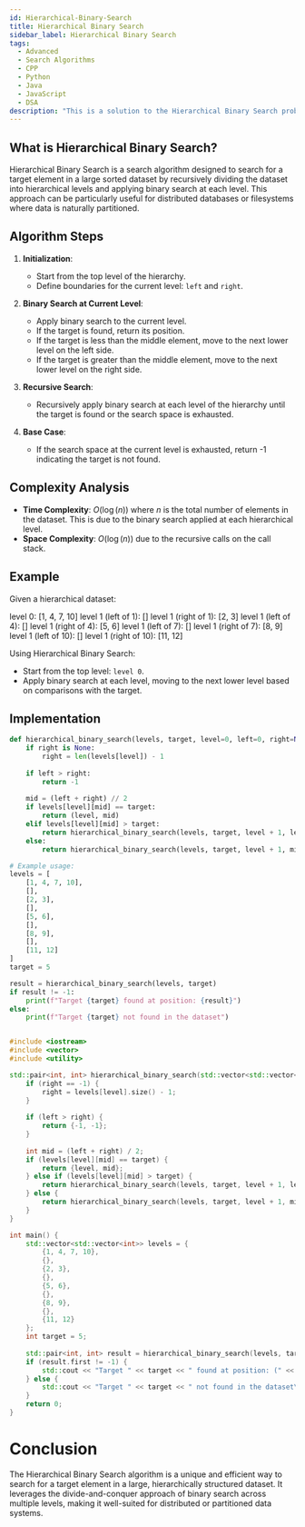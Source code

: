```yaml
---
id: Hierarchical-Binary-Search
title: Hierarchical Binary Search
sidebar_label: Hierarchical Binary Search
tags:
  - Advanced
  - Search Algorithms
  - CPP
  - Python
  - Java
  - JavaScript
  - DSA
description: "This is a solution to the Hierarchical Binary Search problem."
---
```


## What is Hierarchical Binary Search?

Hierarchical Binary Search is a search algorithm designed to search for a target element in a large sorted dataset by recursively dividing the dataset into hierarchical levels and applying binary search at each level. This approach can be particularly useful for distributed databases or filesystems where data is naturally partitioned.

## Algorithm Steps

1. **Initialization**:
   - Start from the top level of the hierarchy.
   - Define boundaries for the current level: `left` and `right`.

2. **Binary Search at Current Level**:
   - Apply binary search to the current level.
   - If the target is found, return its position.
   - If the target is less than the middle element, move to the next lower level on the left side.
   - If the target is greater than the middle element, move to the next lower level on the right side.

3. **Recursive Search**:
   - Recursively apply binary search at each level of the hierarchy until the target is found or the search space is exhausted.

4. **Base Case**:
   - If the search space at the current level is exhausted, return -1 indicating the target is not found.

## Complexity Analysis

- **Time Complexity**: $O(\log(n))$ where $n$ is the total number of elements in the dataset. This is due to the binary search applied at each hierarchical level.
- **Space Complexity**: $O(\log(n))$ due to the recursive calls on the call stack.

## Example

Given a hierarchical dataset:

level 0: [1, 4, 7, 10]
level 1 (left of 1): []
level 1 (right of 1): [2, 3]
level 1 (left of 4): []
level 1 (right of 4): [5, 6]
level 1 (left of 7): []
level 1 (right of 7): [8, 9]
level 1 (left of 10): []
level 1 (right of 10): [11, 12]


Using Hierarchical Binary Search:

- Start from the top level: `level 0`.
- Apply binary search at each level, moving to the next lower level based on comparisons with the target.

## Implementation

<Tabs>
  <TabItem value="Python" label="Python" default>

```python
def hierarchical_binary_search(levels, target, level=0, left=0, right=None):
    if right is None:
        right = len(levels[level]) - 1
    
    if left > right:
        return -1
    
    mid = (left + right) // 2
    if levels[level][mid] == target:
        return (level, mid)
    elif levels[level][mid] > target:
        return hierarchical_binary_search(levels, target, level + 1, left, mid - 1)
    else:
        return hierarchical_binary_search(levels, target, level + 1, mid + 1, right)

# Example usage:
levels = [
    [1, 4, 7, 10],
    [],
    [2, 3],
    [],
    [5, 6],
    [],
    [8, 9],
    [],
    [11, 12]
]
target = 5

result = hierarchical_binary_search(levels, target)
if result != -1:
    print(f"Target {target} found at position: {result}")
else:
    print(f"Target {target} not found in the dataset")
```

  </TabItem>
  <TabItem value="C++" label="C++">

```cpp

#include <iostream>
#include <vector>
#include <utility>

std::pair<int, int> hierarchical_binary_search(std::vector<std::vector<int>>& levels, int target, int level = 0, int left = 0, int right = -1) {
    if (right == -1) {
        right = levels[level].size() - 1;
    }
    
    if (left > right) {
        return {-1, -1};
    }
    
    int mid = (left + right) / 2;
    if (levels[level][mid] == target) {
        return {level, mid};
    } else if (levels[level][mid] > target) {
        return hierarchical_binary_search(levels, target, level + 1, left, mid - 1);
    } else {
        return hierarchical_binary_search(levels, target, level + 1, mid + 1, right);
    }
}

int main() {
    std::vector<std::vector<int>> levels = {
        {1, 4, 7, 10},
        {},
        {2, 3},
        {},
        {5, 6},
        {},
        {8, 9},
        {},
        {11, 12}
    };
    int target = 5;
    
    std::pair<int, int> result = hierarchical_binary_search(levels, target);
    if (result.first != -1) {
        std::cout << "Target " << target << " found at position: (" << result.first << ", " << result.second << ")\n";
    } else {
        std::cout << "Target " << target << " not found in the dataset\n";
    }
    return 0;
}
```

  </TabItem>
</Tabs>

# Conclusion
The Hierarchical Binary Search algorithm is a unique and efficient way to search for a target element in a large, hierarchically structured dataset. It leverages the divide-and-conquer approach of binary search across multiple levels, making it well-suited for distributed or partitioned data systems.
